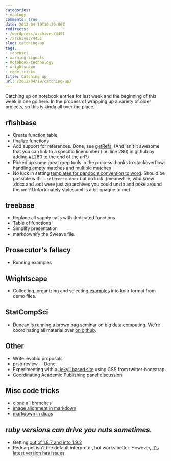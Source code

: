 ```yaml
---
categories:
- ecology
comments: true
date: 2012-04-19T10:39:06Z
redirects:
- /wordpress/archives/4451
- /archives/4451
slug: catching-up
tags:
- ropensci
- warning-signals
- notebook-technology
- wrightscape
- code-tricks
title: Catching up
url: /2012/04/19/catching-up/
---
```


Catching up on notebook entries for last week and the beginning of this week in one go here.  In the process of wrapping up a variety of older projects, so this is kinda all over the place.

## rfishbase

  * Create function table, 
  * finalize functions
  * Add support for references.  Done, see [getRefs](https://github.com/ropensci/rfishbase/blob/master/R/analysis.R#L280). (And isn't it awesome that you can link to a specific linenumber (i.e. line 280) in github by adding #L280 to the end of the url?)  
  * Picked up some great grep tools in the process thanks to stackoverflow: handling [empty matches](http://stackoverflow.com/questions/10214604/gsub-return-an-empty-string-when-no-match-is-found) and [multiple matches](http://stackoverflow.com/questions/10215142/gsub-to-return-all-matches-of-an-expression-instead-of-just-the-last-match)
  * No luck in setting [templates for pandoc's conversion to word](http://johnmacfarlane.net/pandoc/demo/example9/options.html).  Should be possible with `--reference.docx` but no luck.  (meanwhile, who knew .docx and .odt were just zip archives you could unzip and poke around the xml?  Unfortunately styles.xml is a bit opaque to me).  



## treebase

* Replace all sapply calls with dedicated functions
* Table of functions
* Simplify presentation
* markdownify the Sweave file.

## Prosecutor's fallacy


* Running examples 

## Wrightscape

* Collecting, organizing and selecting [examples](https://github.com/cboettig/wrightscape/blob/master/inst/examples) into knitr format from demo files.  

## StatCompSci

* Duncan is running a brown bag seminar on big data computing.  We're coordinating all material over [on github](https://github.com/StatComputingUCDavis/Spring12BBSeminar).  

## Other

* Write ievobio proposals
* prsb review -- Done.
* Experimenting with a [Jekyll based site](cboettig.github.com) using CSS from twitter-bootstrap.  
* Coordinating Academic Publishing panel discussion

## Misc code tricks

* [clone all branches](http://stackoverflow.com/questions/67699/how-do-i-clone-all-remote-branches-with-git)
* [image alignment in markdown](http://stackoverflow.com/questions/255170/markdown-and-image-alignment)
* [markdown in diqus](http://code.lancepollard.com/jquery-disqus-plugin)

## _ruby versions can drive you nuts sometimes._

* Getting [out of 1.8.7 and into 1.9.2](http://askubuntu.com/questions/91693/how-do-you-uninstall-ruby-1-8-7-and-install-ruby-1-9-2)
* Redcarpet isn't the default interpreter, but works better. However, [it's latest version has issues](http://stackoverflow.com/questions/8395347/gollum-wiki-undefined-method-new-for-redcarpetmodule).




